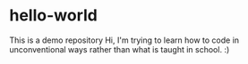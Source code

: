 # hello-world
This is a demo repository
Hi, I'm trying to learn how to code in unconventional ways rather than what is taught in school. :)
